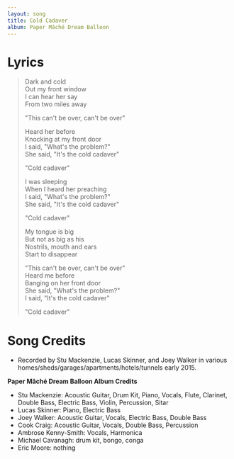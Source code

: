 ```yaml
---
layout: song
title: Cold Cadaver
album: Paper Mâché Dream Balloon
---
```


# Lyrics

> Dark and cold  
> Out my front window  
> I can hear her say  
> From two miles away  
>  
> "This can't be over, can't be over"  
>  
> Heard her before  
> Knocking at my front door  
> I said, "What's the problem?"  
> She said, "It's the cold cadaver"  
>  
> "Cold cadaver"  
>  
> I was sleeping  
> When I heard her preaching  
> I said, "What's the problem?"  
> She said, "It's the cold cadaver"  
>  
> "Cold cadaver"  
>  
> My tongue is big  
> But not as big as his  
> Nostrils, mouth and ears  
> Start to disappear  
>  
> "This can't be over, can't be over"  
> Heard me before  
> Banging on her front door  
> She said, "What's the problem?"  
> I said, "It's the cold cadaver"  
>  
> "Cold cadaver"  

# Song Credits

* Recorded by Stu Mackenzie, Lucas Skinner, and Joey Walker in various homes/sheds/garages/apartments/hotels/tunnels early 2015.

**Paper Mâché Dream Balloon Album Credits**

* Stu Mackenzie: Acoustic Guitar, Drum Kit, Piano, Vocals, Flute, Clarinet, Double Bass, Electric Bass, Violin, Percussion, Sitar
* Lucas Skinner: Piano, Electric Bass
* Joey Walker: Acoustic Guitar, Vocals, Electric Bass, Double Bass
* Cook Craig: Acoustic Guitar, Vocals, Double Bass, Percussion
* Ambrose Kenny-Smith: Vocals, Harmonica
* Michael Cavanagh: drum kit, bongo, conga
* Eric Moore: nothing
